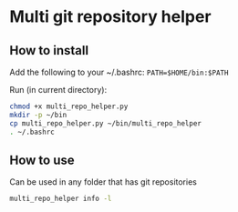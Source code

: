 # Multi git repository helper

## How to install

Add the following to your ~/.bashrc: `PATH=$HOME/bin:$PATH`

Run (in current directory):

```bash
chmod +x multi_repo_helper.py
mkdir -p ~/bin
cp multi_repo_helper.py ~/bin/multi_repo_helper
. ~/.bashrc
```

## How to use

Can be used in any folder that has git repositories

```bash
multi_repo_helper info -l
```
